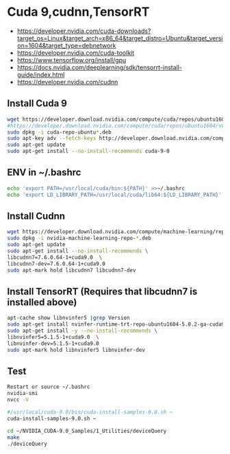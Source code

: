 Cuda 9,cudnn,TensorRT
======================
 * https://developer.nvidia.com/cuda-downloads?target_os=Linux&target_arch=x86_64&target_distro=Ubuntu&target_version=1604&target_type=debnetwork
 * https://developer.nvidia.com/cuda-toolkit
 * https://www.tensorflow.org/install/gpu
 * https://docs.nvidia.com/deeplearning/sdk/tensorrt-install-guide/index.html
 * https://developer.nvidia.com/cudnn


Install Cuda 9
---------------
```bash
wget https://developer.download.nvidia.com/compute/cuda/repos/ubuntu1604/x86_64/cuda-repo-ubuntu1604_9.0.176-1_amd64.deb
#https://developer.download.nvidia.com/compute/cuda/repos/ubuntu1604/x86_64/cuda-repo-ubuntu1604_9.2.148-1_amd64.deb
sudo dpkg -i cuda-repo-ubuntu*.deb
sudo apt-key adv --fetch-keys http://developer.download.nvidia.com/compute/cuda/repos/ubuntu1604/x86_64/7fa2af80.pub
sudo apt-get update
sudo apt-get install --no-install-recommends cuda-9-0 
```
ENV in ~/.bashrc
-----------------
```bash
echo 'export PATH=/usr/local/cuda/bin:${PATH}' >>~/.bashrc
echo 'export LD_LIBRARY_PATH=/usr/local/cuda/lib64:${LD_LIBRARY_PATH}' >>~/.bashrc
```


Install Cudnn
--------------
```bash
wget https://developer.download.nvidia.com/compute/machine-learning/repos/ubuntu1604/x86_64/nvidia-machine-learning-repo-ubuntu1604_1.0.0-1_amd64.deb
sudo dpkg -i nvidia-machine-learning-repo-*.deb
sudo apt-get update
sudo apt-get install --no-install-recommends \
libcudnn7=7.6.0.64-1+cuda9.0  \
libcudnn7-dev=7.6.0.64-1+cuda9.0
sudo apt-mark hold libcudnn7 libcudnn7-dev 
```

Install TensorRT (Requires that libcudnn7 is installed above)
-----------------
```bash
apt-cache show libnvinfer5 |grep Version
sudo apt-get install nvinfer-runtime-trt-repo-ubuntu1604-5.0.2-ga-cuda9.0 
sudo apt-get install -y --no-install-recommends \
libnvinfer5=5.1.5-1+cuda9.0  \
libnvinfer-dev=5.1.5-1+cuda9.0
sudo apt-mark hold libnvinfer5 libnvinfer-dev 
```

Test
----
```bash
Restart or source ~/.bashrc
nvidia-smi
nvcc -V

#/usr/local/cuda-9.0/bin/cuda-install-samples-9.0.sh ~
cuda-install-samples-9.0.sh ~

cd ~/NVIDIA_CUDA-9.0_Samples/1_Utilities/deviceQuery
make
./deviceQuery
```


